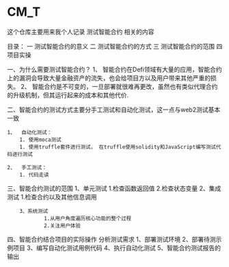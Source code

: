 # CM_T

这个仓库主要用来我个人记录 测试智能合约 相关的内容


目录：
     一   测试智能合约的意义
     二   测试智能合约的方式
     三   测试智能合约的范围
     四   项目实操



一、为什么需要测试智能合约？
    1、  智能合约在Defi领域有大量的应用，智能合约上的漏洞会导致大量金融资产的流失，也会给项目方以及用户带来其他严重的损失。
    2、  智能合约是不可变的，一旦部署就很难再更改，虽然也有类似代理合约的升级机制，但其运行起来的成本和其他代价.
   
   
   
二、智能合约的测试方式主要分手工测试和自动化测试，这一点与web2测试基本一致

    1、  自动化测试：
        1. 使用moca测试
        1. 使用truffle套件进行测试， 在truffle使用solidity和JavaScript编写测试代码进行测试
    
    2、  手工测试：
        1. 代码走读
        
        
三、智能合约测试的范围
        1、单元测试
                1.检查函数返回值
                2.检查状态变量
        2、集成测试
                1.检查合约以及其他信息调用
                
        3、系统测试
                1.从用户角度遍历核心功能的整个过程
                2.关注用户体验
        
        
        
四、智能合约结合项目的实际操作
        分析测试需求
        1、部署测试环境
        2、部署待测示例项目
        3、编写自动化测试用例代码
        4、执行自动化测试
        5、智能合约测试报告的输出
        
        
        
        
        
